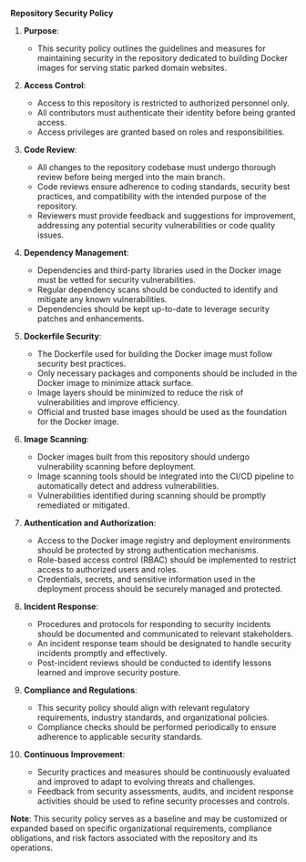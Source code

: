**Repository Security Policy**

1. **Purpose**: 
   - This security policy outlines the guidelines and measures for maintaining security in the repository dedicated to building Docker images for serving static parked domain websites.

2. **Access Control**:
   - Access to this repository is restricted to authorized personnel only.
   - All contributors must authenticate their identity before being granted access.
   - Access privileges are granted based on roles and responsibilities.

3. **Code Review**:
   - All changes to the repository codebase must undergo thorough review before being merged into the main branch.
   - Code reviews ensure adherence to coding standards, security best practices, and compatibility with the intended purpose of the repository.
   - Reviewers must provide feedback and suggestions for improvement, addressing any potential security vulnerabilities or code quality issues.

4. **Dependency Management**:
   - Dependencies and third-party libraries used in the Docker image must be vetted for security vulnerabilities.
   - Regular dependency scans should be conducted to identify and mitigate any known vulnerabilities.
   - Dependencies should be kept up-to-date to leverage security patches and enhancements.

5. **Dockerfile Security**:
   - The Dockerfile used for building the Docker image must follow security best practices.
   - Only necessary packages and components should be included in the Docker image to minimize attack surface.
   - Image layers should be minimized to reduce the risk of vulnerabilities and improve efficiency.
   - Official and trusted base images should be used as the foundation for the Docker image.

6. **Image Scanning**:
   - Docker images built from this repository should undergo vulnerability scanning before deployment.
   - Image scanning tools should be integrated into the CI/CD pipeline to automatically detect and address vulnerabilities.
   - Vulnerabilities identified during scanning should be promptly remediated or mitigated.

7. **Authentication and Authorization**:
   - Access to the Docker image registry and deployment environments should be protected by strong authentication mechanisms.
   - Role-based access control (RBAC) should be implemented to restrict access to authorized users and roles.
   - Credentials, secrets, and sensitive information used in the deployment process should be securely managed and protected.

8. **Incident Response**:
   - Procedures and protocols for responding to security incidents should be documented and communicated to relevant stakeholders.
   - An incident response team should be designated to handle security incidents promptly and effectively.
   - Post-incident reviews should be conducted to identify lessons learned and improve security posture.

9. **Compliance and Regulations**:
   - This security policy should align with relevant regulatory requirements, industry standards, and organizational policies.
   - Compliance checks should be performed periodically to ensure adherence to applicable security standards.

10. **Continuous Improvement**:
    - Security practices and measures should be continuously evaluated and improved to adapt to evolving threats and challenges.
    - Feedback from security assessments, audits, and incident response activities should be used to refine security processes and controls.

**Note**: This security policy serves as a baseline and may be customized or expanded based on specific organizational requirements, compliance obligations, and risk factors associated with the repository and its operations.
